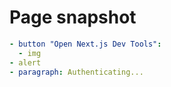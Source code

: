 # Page snapshot

```yaml
- button "Open Next.js Dev Tools":
  - img
- alert
- paragraph: Authenticating...
```